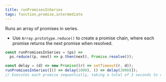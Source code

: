 ```yaml
---
title: runPromisesInSeries
tags: function,promise,intermediate
---
```


Runs an array of promises in series.

- Use `Array.prototype.reduce()` to create a promise chain, where each promise returns the next promise when resolved.

```js
const runPromisesInSeries = (ps) =>
  ps.reduce((p, next) => p.then(next), Promise.resolve());
```

```js
const delay = (d) => new Promise((r) => setTimeout(r, d));
runPromisesInSeries([() => delay(1000), () => delay(2000)]);
// Executes each promise sequentially, taking a total of 3 seconds to complete
```
